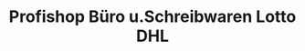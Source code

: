 ---
title: "Profishop Büro u.Schreibwaren Lotto DHL"
url: /naumburg-saale/profishop-buero-u-schreibwaren-lotto-dhl/
shop: Schreibwaren
---